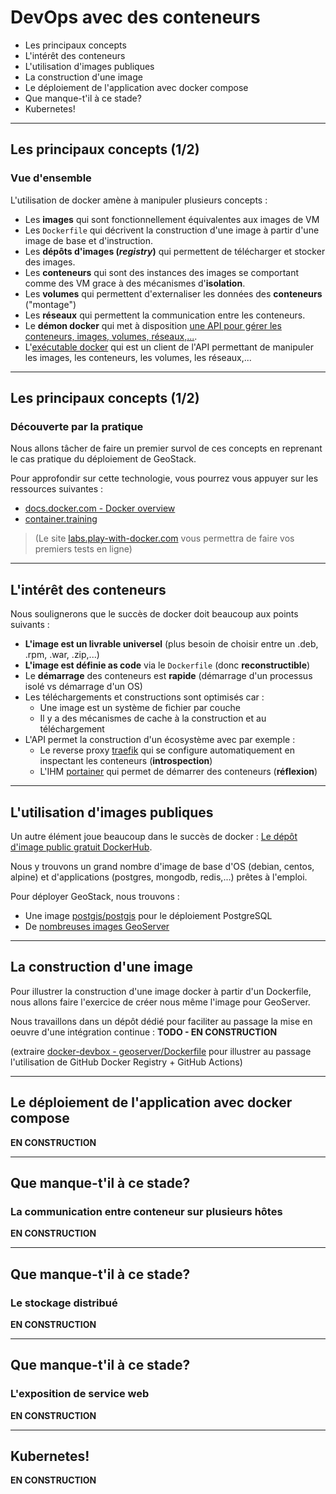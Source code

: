 
# DevOps avec des conteneurs

* Les principaux concepts
* L'intérêt des conteneurs
* L'utilisation d'images publiques
* La construction d'une image
* Le déploiement de l'application avec docker compose
* Que manque-t'il à ce stade?
* Kubernetes!

---

## Les principaux concepts (1/2)

### Vue d'ensemble

L'utilisation de docker amène à manipuler plusieurs concepts :

* Les **images** qui sont fonctionnellement équivalentes aux images de VM
* Les `Dockerfile` qui décrivent la construction d'une image à partir d'une image de base et d'instruction.
* Les **dépôts d'images (*registry*)** qui permettent de télécharger et stocker des images.
* Les **conteneurs** qui sont des instances des images se comportant comme des VM grace à des mécanismes d'**isolation**.
* Les **volumes** qui permettent d'externaliser les données des **conteneurs** ("montage")
* Les **réseaux** qui permettent la communication entre les conteneurs.
* Le **démon docker** qui met à disposition [une API pour gérer les conteneurs, images, volumes, réseaux,...](https://docs.docker.com/engine/api/v1.41/).
* L'[exécutable docker](https://docs.docker.com/engine/reference/commandline/cli/) qui est un client de l'API permettant de manipuler les images, les conteneurs, les volumes, les réseaux,...

---

## Les principaux concepts (1/2)

### Découverte par la pratique

Nous allons tâcher de faire un premier survol de ces concepts en reprenant le cas pratique du déploiement de GeoStack.

Pour approfondir sur cette technologie, vous pourrez vous appuyer sur les ressources suivantes :

* [docs.docker.com - Docker overview](https://docs.docker.com/get-started/overview/)
* [container.training](https://container.training/)

> (Le site [labs.play-with-docker.com](https://labs.play-with-docker.com/) vous permettra de faire vos premiers tests en ligne)

---

## L'intérêt des conteneurs

Nous soulignerons que le succès de docker doit beaucoup aux points suivants :

* **L'image est un livrable universel** (plus besoin de choisir entre un .deb, .rpm, .war, .zip,...)
* **L'image est définie as code** via le `Dockerfile` (donc **reconstructible**)
* Le **démarrage** des conteneurs est **rapide** (démarrage d'un processus isolé vs démarrage d'un OS)
* Les téléchargements et constructions sont optimisés car :
  * Une image est un système de fichier par couche
  * Il y a des mécanismes de cache à la construction et au téléchargement
* L'API permet la construction d'un écosystème avec par exemple :
  * Le reverse proxy [traefik](https://doc.traefik.io/traefik/) qui se configure automatiquement en inspectant les conteneurs (**introspection**)
  * L'IHM [portainer](https://www.portainer.io/) qui permet de démarrer des conteneurs (**réflexion**)

---

## L'utilisation d'images publiques

Un autre élément joue beaucoup dans le succès de docker : [Le dépôt d'image public gratuit DockerHub](https://hub.docker.com/search?q=).

Nous y trouvons un grand nombre d'image de base d'OS (debian, centos, alpine) et d'applications (postgres, mongodb, redis,...) prêtes à l'emploi.

Pour déployer GeoStack, nous trouvons :

* Une image [postgis/postgis](https://hub.docker.com/r/postgis/postgis) pour le déploiement PostgreSQL
* De [nombreuses images GeoServer](https://hub.docker.com/search?q=geoserver)

---

## La construction d'une image

Pour illustrer la construction d'une image docker à partir d'un Dockerfile, nous allons faire l'exercice de créer nous même l'image pour GeoServer.

Nous travaillons dans un dépôt dédié pour faciliter au passage la mise en oeuvre d'une intégration continue : **TODO - EN CONSTRUCTION**

(extraire [docker-devbox - geoserver/Dockerfile](https://github.com/mborne/docker-devbox/blob/master/geoserver/Dockerfile) pour illustrer au passage l'utilisation de GitHub Docker Registry + GitHub Actions)

---

## Le déploiement de l'application avec docker compose

**EN CONSTRUCTION**

---

## Que manque-t'il à ce stade?

### La communication entre conteneur sur plusieurs hôtes

**EN CONSTRUCTION**

---

## Que manque-t'il à ce stade?

### Le stockage distribué

**EN CONSTRUCTION**

---

## Que manque-t'il à ce stade?

### L'exposition de service web

**EN CONSTRUCTION**

---

## Kubernetes!

**EN CONSTRUCTION**
